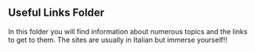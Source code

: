 ## Useful Links Folder

In this folder you will find information about numerous topics and the links to get to them. The sites are usually in Italian but immerse yourself!!